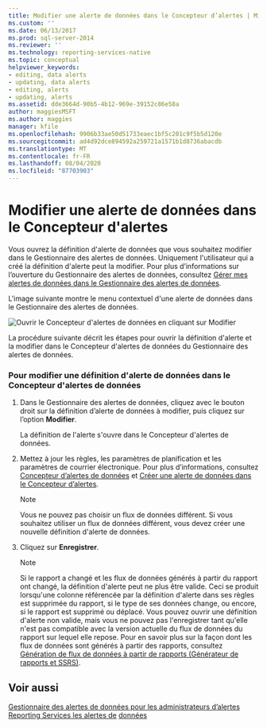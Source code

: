 ```yaml
---
title: Modifier une alerte de données dans le Concepteur d’alertes | Microsoft Docs
ms.custom: ''
ms.date: 06/13/2017
ms.prod: sql-server-2014
ms.reviewer: ''
ms.technology: reporting-services-native
ms.topic: conceptual
helpviewer_keywords:
- editing, data alerts
- updating, data alerts
- editing, alerts
- updating, alerts
ms.assetid: dde3664d-90b5-4b12-969e-39152c86e58a
author: maggiesMSFT
ms.author: maggies
manager: kfile
ms.openlocfilehash: 9906b33ae50d51733eaec1bf5c201c9f5b5d120e
ms.sourcegitcommit: ad4d92dce894592a259721a1571b1d8736abacdb
ms.translationtype: MT
ms.contentlocale: fr-FR
ms.lasthandoff: 08/04/2020
ms.locfileid: "87703903"
---
```

# <a name="edit-a-data-alert-in-alert-designer"></a>Modifier une alerte de données dans le Concepteur d'alertes
  Vous ouvrez la définition d'alerte de données que vous souhaitez modifier dans le Gestionnaire des alertes de données. Uniquement l'utilisateur qui a créé la définition d'alerte peut la modifier. Pour plus d’informations sur l’ouverture du Gestionnaire des alertes de données, consultez [Gérer mes alertes de données dans le Gestionnaire des alertes de données](manage-my-data-alerts-in-data-alert-manager.md).

 L'image suivante montre le menu contextuel d'une alerte de données dans le Gestionnaire des alertes de données.

 ![Ouvrir le Concepteur d'alertes de données en cliquant sur Modifier](media/rs-alertmanageriwopendesigner.gif "Ouvrir le Concepteur d'alertes de données en cliquant sur Modifier")

 La procédure suivante décrit les étapes pour ouvrir la définition d'alerte et la modifier dans le Concepteur d'alertes de données du Gestionnaire des alertes de données.

### <a name="to-edit-a-data-alert-definition-in-data-alert-designer"></a>Pour modifier une définition d'alerte de données dans le Concepteur d'alertes de données

1.  Dans le Gestionnaire des alertes de données, cliquez avec le bouton droit sur la définition d’alerte de données à modifier, puis cliquez sur l’option **Modifier**.

     La définition de l'alerte s'ouvre dans le Concepteur d'alertes de données.

2.  Mettez à jour les règles, les paramètres de planification et les paramètres de courrier électronique. Pour plus d’informations, consultez [Concepteur d’alertes de données](../../2014/reporting-services/data-alert-designer.md) et [Créer une alerte de données dans le Concepteur d’alertes](create-a-data-alert-in-data-alert-designer.md).

    > [!NOTE]
    >  Vous ne pouvez pas choisir un flux de données différent. Si vous souhaitez utiliser un flux de données différent, vous devez créer une nouvelle définition d'alerte de données.

3.  Cliquez sur **Enregistrer**.

    > [!NOTE]
    >  Si le rapport a changé et les flux de données générés à partir du rapport ont changé, la définition d'alerte peut ne plus être valide. Ceci se produit lorsqu'une colonne référencée par la définition d'alerte dans ses règles est supprimée du rapport, si le type de ses données change, ou encore, si le rapport est supprimé ou déplacé. Vous pouvez ouvrir une définition d'alerte non valide, mais vous ne pouvez pas l'enregistrer tant qu'elle n'est pas compatible avec la version actuelle du flux de données du rapport sur lequel elle repose. Pour en savoir plus sur la façon dont les flux de données sont générés à partir des rapports, consultez [Génération de flux de données à partir de rapports &#40;Générateur de rapports et SSRS&#41;](report-builder/generating-data-feeds-from-reports-report-builder-and-ssrs.md).

## <a name="see-also"></a>Voir aussi
 [Gestionnaire des alertes de données pour les administrateurs d’alertes Reporting Services les alertes de](../../2014/reporting-services/data-alert-manager-for-alerting-administrators.md) [données](../ssms/agent/alerts.md)


